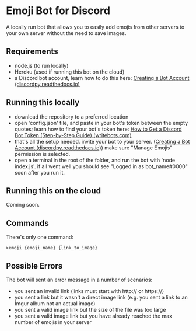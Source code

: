 # Emoji Bot for Discord

A locally run bot that allows you to easily add emojis from other servers to your own server without the need to save images.

## Requirements

* node.js (to run locally)
* Heroku (used if running this bot on the cloud)
* a Discord bot account, learn how to do this here: [Creating a Bot Account (discordpy.readthedocs.io)](https://discordpy.readthedocs.io/en/latest/discord.html)

## Running this locally

* download the repository to a preferred location
* open 'config.json' file, and paste in your bot's token between the empty quotes; learn how to find your bot's token here: [How to Get a Discord Bot Token (Step-by-Step Guide) (writebots.com)](https://www.writebots.com/discord-bot-token/)
* that's all the setup needed. invite your bot to your server. ([Creating a Bot Account (discordpy.readthedocs.io)](https://discordpy.readthedocs.io/en/latest/discord.html#inviting-your-bot)) make sure "Manage Emojis" permission is selected.
* open a terminal in the root of the folder, and run the bot with 'node index.js'. if all went well you should see "Logged in as bot_name#0000" soon after you run it.

## Running this on the cloud

Coming soon.

## Commands

There's only one command:

```
>emoji {emoji_name} {link_to_image}
```

## Possible Errors

The bot will sent an error message in a number of scenarios:

* you sent an invalid link (links must start with http:// or https://)
* you sent a link but it wasn't a direct image link (e.g. you sent a link to an Imgur album not an actual image)
* you sent a valid image link but the size of the file was too large
* you sent a valid image link but you have already reached the max number of emojis in your server
